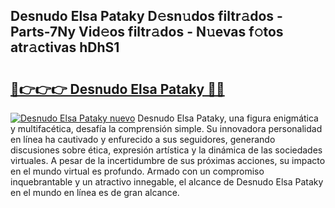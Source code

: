 ## Desnudo Elsa Pataky D𝚎sn𝚞dos filtr𝚊dos - Parts-7Ny Vid𝚎os filtr𝚊dos - N𝚞evas f𝚘tos atr𝚊ctivas hDhS1

# <h2><a href="http://mb0lug.tromn.icu/?c=Desnudo+Elsa+Pataky">🔗👉👉👉 Desnudo Elsa Pataky 🔗🔗</a></h2>

[![Desnudo Elsa Pataky nuevo](https://i.imgur.com/pEAQMta.gif)](http://mb0lug.tromn.icu/?c=Desnudo+Elsa+Pataky)
Desnudo Elsa Pataky, una figura enigmática y multifacética, desafía la comprensión simple. Su innovadora personalidad en línea ha cautivado y enfurecido a sus seguidores, generando discusiones sobre ética, expresión artística y la dinámica de las sociedades virtuales. A pesar de la incertidumbre de sus próximas acciones, su impacto en el mundo virtual es profundo. Armado con un compromiso inquebrantable y un atractivo innegable, el alcance de Desnudo Elsa Pataky en el mundo en línea es de gran alcance.

